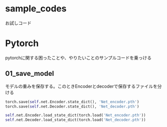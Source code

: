 # sample_codes
お試しコード

# Pytorch
pytorchに関する困ったことや、やりたいことのサンプルコードを乗っける

## 01_save_model
モデルの重みを保存する。このときEncoderとdecoderで保存するファイルを分ける
```train.py
torch.save(self.net.Encoder.state_dict(), 'Net_encoder.pth')
torch.save(self.net.Decoder.state_dict(), 'Net_decoder.pth')
```
```test.py
self.net.Encoder.load_state_dict(torch.load('Net_encoder.pth'))
self.net.Decoder.load_state_dict(torch.load('Net_decoder.pth'))
```
